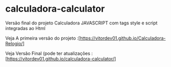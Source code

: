 # calculadora-calculator
Versão final do projeto Calculadora JAVASCRIPT com tags style e script integradas ao Html

Veja A primeira versão do projeto :[https://vitordev01.github.io/Calculadora-Relogio/]

Veja Versão Final (pode ter atualizações :[https://vitordev01.github.io/calculadora-calculator/]
